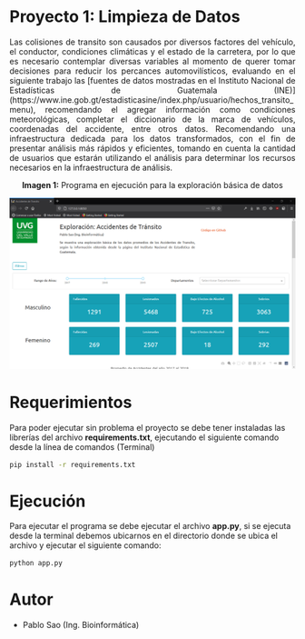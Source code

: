 # Proyecto 1: Limpieza de Datos
<p align ="justify">
Las colisiones de transito son causados por diversos factores del vehículo, el conductor, condiciones climáticas y el estado de la carretera, por lo que es necesario contemplar diversas variables al momento de querer tomar decisiones para reducir los percances automovilísticos, evaluando en el siguiente trabajo las [fuentes de datos mostradas en el Instituto Nacional de Estadísticas de Guatemala (INE)](https://www.ine.gob.gt/estadisticasine/index.php/usuario/hechos_transito_menu), recomendando el agregar información como condiciones meteorológicas, completar el diccionario de la marca de vehículos, coordenadas del accidente, entre otros datos. Recomendando una infraestructura dedicada para los datos transformados, con el fin de presentar análisis más rápidos y eficientes, tomando en cuenta la cantidad de usuarios que estarán utilizando el análisis para determinar los recursos necesarios en la infraestructura de análisis.
</p>

<p align="center">
  <b>Imagen 1:</b> Programa en ejecución para la exploración básica de datos 

  <img src="Datos/VistaProyecto.png"></img>
</p>

# Requerimientos
Para poder ejecutar sin problema el proyecto se debe tener instaladas las librerías del archivo **requirements.txt**, ejecutando el siguiente comando desde la línea de comandos (Terminal)

```bash
pip install -r requirements.txt
```

# Ejecución
Para ejecutar el programa se debe ejecutar el archivo **app.py**, si se ejecuta desde la terminal debemos ubicarnos en el directorio donde se ubica el archivo y ejecutar el siguiente comando:

```bash
python app.py
```
# Autor
* Pablo Sao (Ing. Bioinformática)
